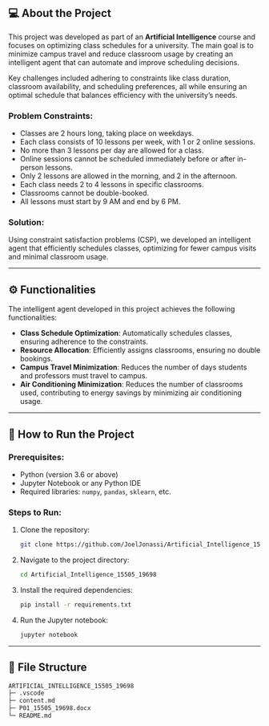 ## 💻 About the Project

This project was developed as part of an **Artificial Intelligence** course and focuses on optimizing class schedules for a university. The main goal is to minimize campus travel and reduce classroom usage by creating an intelligent agent that can automate and improve scheduling decisions.

Key challenges included adhering to constraints like class duration, classroom availability, and scheduling preferences, all while ensuring an optimal schedule that balances efficiency with the university’s needs.

### Problem Constraints:
- Classes are 2 hours long, taking place on weekdays.
- Each class consists of 10 lessons per week, with 1 or 2 online sessions.
- No more than 3 lessons per day are allowed for a class.
- Online sessions cannot be scheduled immediately before or after in-person lessons.
- Only 2 lessons are allowed in the morning, and 2 in the afternoon.
- Each class needs 2 to 4 lessons in specific classrooms.
- Classrooms cannot be double-booked.
- All lessons must start by 9 AM and end by 6 PM.

### Solution:
Using constraint satisfaction problems (CSP), we developed an intelligent agent that efficiently schedules classes, optimizing for fewer campus visits and minimal classroom usage.

---

## ⚙️ Functionalities

The intelligent agent developed in this project achieves the following functionalities:
- **Class Schedule Optimization**: Automatically schedules classes, ensuring adherence to the constraints.
- **Resource Allocation**: Efficiently assigns classrooms, ensuring no double bookings.
- **Campus Travel Minimization**: Reduces the number of days students and professors must travel to campus.
- **Air Conditioning Minimization**: Reduces the number of classrooms used, contributing to energy savings by minimizing air conditioning usage.

---

## 🚀 How to Run the Project

### Prerequisites:
- Python (version 3.6 or above)
- Jupyter Notebook or any Python IDE
- Required libraries: `numpy`, `pandas`, `sklearn`, etc.

### Steps to Run:
1. Clone the repository:
    ```bash
    git clone https://github.com/JoelJonassi/Artificial_Intelligence_15505_19698.git
    ```

2. Navigate to the project directory:
    ```bash
    cd Artificial_Intelligence_15505_19698
    ```

3. Install the required dependencies:
    ```bash
    pip install -r requirements.txt
    ```

4. Run the Jupyter notebook:
    ```bash
    jupyter notebook
    ```

---

## 📁 File Structure

```bash
ARTIFICIAL_INTELLIGENCE_15505_19698
├─ .vscode
├─ content.md
├─ P01_15505_19698.docx
└─ README.md
